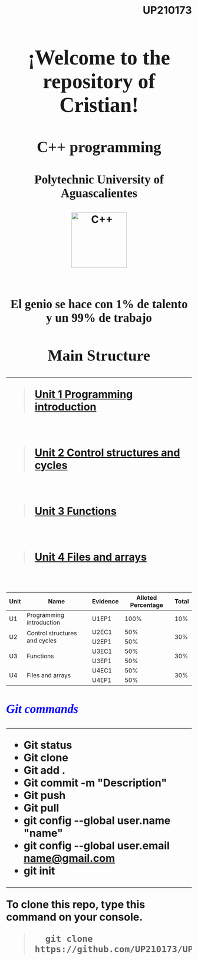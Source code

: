 <h1 align="left"><strong>
<div align="right">UP210173
</div>

<h1 align="center"><strong><font face="Century Gothic"> ¡Welcome to the repository of Cristian! </font></strong></h1>  

<h2 align="center"><strong><font face="Century Gothic">
C++ programming   </font></strong></h2>

<h3 align="center"><strong><font face="Times New Roman"> Polytechnic University of Aguascalientes </font></strong></h3>

<div align="center"> 
<img alt="C++" height="150" src="https://img2.freepng.es/20180425/wfw/kisspng-the-c-programming-language-c-for-beginners-leave-the-material-5ae11a550c6dc8.9560107615247017810509.jpg">
</div>

<br> 
<h3 align="center"><strong><font face="Times New Roman"> El genio se hace con 1% de talento y un 99% de trabajo </font></strong></h3>

<h2 align="center"><strong><font face="Times New Roman"> Main Structure </font></strong></h2>

***

><a href="https://github.com/UP210173/UP210173_CPP/tree/main/U1">Unit 1 Programming introduction</a>
<br>

><a href="https://github.com/UP210173/UP210173_CPP/tree/main/U2">Unit 2 Control structures and cycles</a>
<br>  

 ><a href="https://github.com/UP210173/UP210173_CPP/tree/main/U3">Unit 3 Functions</a>
<br> 

><a href="https://github.com/UP210173/UP210173_CPP/tree/main/U4">Unit 4 Files and arrays</a>
<br>  

<table class="tg">
<thead>
  <tr>
    <th class="tg-c3ow">Unit</th>
    <th class="tg-c3ow">Name</th>
    <th class="tg-c3ow">Evidence</th>
    <th class="tg-c3ow">Alloted Percentage</th>
    <th class="tg-c3ow">Total</th>
  </tr>
</thead>
<tbody>
  <tr>
    <td class="tg-c3ow">U1</td>
    <td class="tg-c3ow">Programming introduction</td>
    <td class="tg-c3ow">U1EP1</td>
    <td class="tg-c3ow">100%</td>
    <td class="tg-c3ow">10%</td>
  </tr>
  <tr>
    <td class="tg-c3ow" rowspan="2">U2</td>
    <td class="tg-c3ow" rowspan="2">Control structures and cycles</td>
    <td class="tg-c3ow">U2EC1</td>
    <td class="tg-c3ow">50%</td>
    <td class="tg-c3ow" rowspan="2">30%</td>
  </tr>
  <tr>
    <td class="tg-c3ow">U2EP1</td>
    <td class="tg-c3ow">50%</td>
  </tr>
  <tr>
    <td class="tg-c3ow" rowspan="2">U3</td>
    <td class="tg-c3ow" rowspan="2">Functions</td>
    <td class="tg-c3ow">U3EC1</td>
    <td class="tg-c3ow">50%</td>
    <td class="tg-c3ow" rowspan="2">30%</td>
  </tr>
  <tr>
    <td class="tg-c3ow">U3EP1</td>
    <td class="tg-c3ow">50%</td>
  </tr>
   <tr>
    <td class="tg-c3ow" rowspan="2">U4</td>
    <td class="tg-c3ow" rowspan="2"> Files and arrays</td>
    <td class="tg-c3ow">U4EC1</td>
    <td class="tg-c3ow">50%</td>
    <td class="tg-c3ow" rowspan="2">30%</td>
  </tr>
  <tr>
    <td class="tg-c3ow">U4EP1</td>
    <td class="tg-c3ow">50%</td>
  </tr>
</tbody>
</table>


### <font color=blue face="Times new roman"> _Git commands_ </font>

***  
* Git status
* Git clone
* Git add .
* Git commit -m "Description"
* Git push
* Git pull 
* git config --global user.name "name"
* git config --global user.email name@gmail.com
* git init
***  

To clone this repo, type this command on your console.
>       git clone https://github.com/UP210173/UP210173_CPP.git

